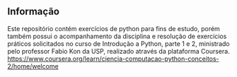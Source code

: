 ## Informação

Este repositório contém exercícios de python para fins de estudo, porém também possui o acompanhamento da disciplina e resolução de exercícios práticos solicitados no curso de Introdução a Python, parte 1 e 2, ministrado pelo professor Fabio Kon da USP, realizado através da plataforma Coursera. https://www.coursera.org/learn/ciencia-computacao-python-conceitos-2/home/welcome
